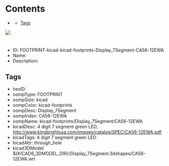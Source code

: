 



Contents
========

* [](#)
	* [Tags](#tags)
  
![][im]
# 

- ID: FOOTPRINT-kicad-kicad-footprints-Display_7Segment-CA56-12EWA
- Name: 
- Description: 

## Tags

- hexID: 
- oompType: FOOTPRINT
- oompSize: kicad
- oompColor: kicad-footprints
- oompDesc: Display_7Segment
- oompIndex: CA56-12EWA
- oompName: kicad-footprints/Display_7Segment/CA56-12EWA
- kicadDesc: 4 digit 7 segment green LED, http://www.kingbrightusa.com/images/catalog/SPEC/CA56-12EWA.pdf
- kicadTags: 4 digit 7 segment green LED
- kicadAttr: through_hole
- kicad3DModel: ${KICAD6_3DMODEL_DIR}/Display_7Segment.3dshapes/CA56-12EWA.wrl



[im]: image.png
